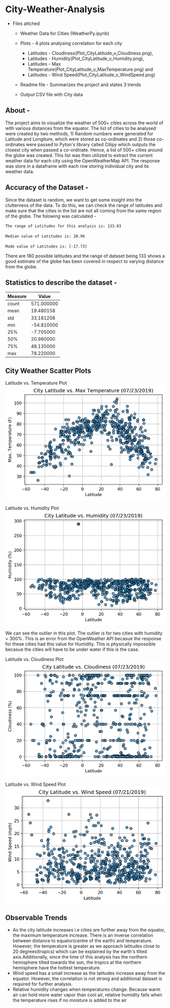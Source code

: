 # City-Weather-Analysis

* Files attched 
   * Weather Data for Cities (WeatherPy.ipynb)
   * Plots - 4 plots analysing correlation for each city
   
        * Latitudes - Cloudiness(Plot_CityLatitude_v_Cloudiness.png), 
        * Latitudes - Humidity(Plot_CityLatitude_v_Humidity.png), 
        * Latitudes - Max Temperature(Plot_CityLatitude_v_MaxTemperature.png) and 
        * Latitudes - Wind Speed(Plot_CityLatitude_v_WindSpeed.png) 

        
   * Readme file - Summarizes the project and states 3 trends 
   * Output CSV file with City data

## About - 
The project aims to visualize the weather of 500+ cities across the world of with various distances from the equator. The list of cities to be analysed were created by two methods, 1) Random numbers were generated for Latitude and Longiture, which were stored as co-ordinates and 2) those co-ordinates were passed to Pyton's library called Citipy which outputs the closest city when passed a co-ordinate. Hence, a list of 500+ cities around the globe was created. This list was then utilized to extract the current weather data for each city using the OpenWeatherMap API. The response was store in a dataframe with each row storing individual city and its weather data. 

## Accuracy of the Dataset - 
Since the dataset is random, we want to get some insight into the clutterness of the data. To do this, we can check the range of latitudes and make sure that the cities in the list are not all coming from the same region of the globe. The folowing was calculated - 

    The range of Latitudes for this analysis is: 133.03
    
    Median value of Latitudes is: 20.96
    
    Mode value of Latitudes is: [-17.73]
    
 
There are 180 possible latitudes and the range of dataset being 133 shows a good estimate of the globe has been covered in respect to varying distance from the globe.

## Statistics to describe the dataset - 

| Measure| Value |
| ------------- | ------------- |
| count  | 571.000000 |
| mean   | 19.480158  |
| std   | 33.181208  |
| min   | -54.810000  |
| 25%    | -7.705000  |
| 50%    | 20.960000  |
| 75%    | 48.135000  |
| max    | 78.220000  |

## City Weather Scatter Plots

  Latitude vs. Temperature Plot
  ![Latitude vs. Temperature Plot](Plot_CityLatitude_v_MaxTemperature.png)
  
  Latitude vs. Humidity Plot
  ![Latitude vs. Humidity Plot](Plot_CityLatitude_v_Humidity.png)
  
  We can see the outlier in this plot. The outlier is for two cities with humidity = 300%. This is an error from the        OpenWeather API becasue the response for these cities had this value for Humidity. This is physically impossible becasue the     cities will have to be under water if this is the case.

  Latitude vs. Cloudiness Plot
  ![Latitude vs. Cloudiness Plot](Plot_CityLatitude_v_Cloudiness.png)
  
  Latitude vs. Wind Speed Plot
  ![Latitude vs. Wind Speed Plot](Plot_CityLatitude_v_WindSpeed.png)
  
## Observable Trends

   * As the city latitude increases i.e cities are further away from the equator, the maximum temperature increase. There is an inverse correlation between distance to equator(centre of the earth) and temperature. However, the temperature is greater as we approach latitudes close to 20 degrees(tropics) which can be explained by the earth's tilted axis.Additionally, since the time of this analysis has the northern hemisphere tilted towards the sun, the tropics at the northern hemisphere have the hottest temperature.
   * Wind speed has a small increase as the latitudes increase away from the equator. However, the correlation is not strong and additional dataset is required for further analysis.
   * Relative humidity changes when temperatures change. Because warm air can hold more water vapor than cool air, relative humidity falls when the temperature rises if no moisture is added to the air
